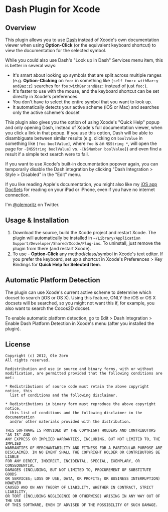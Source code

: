 # Dash Plugin for Xcode

## Overview

This plugin allows you to use [Dash](http://kapeli.com/dash/) instead of Xcode's own documentation viewer when using **Option-Click** (or the equivalent keyboard shortcut) to view the documentation for the selected symbol.

While you could also use Dash's "Look up in Dash" Services menu item, this is better in several ways:

* It's smart about looking up symbols that are split across multiple ranges (e.g. **Option-Clicking** on `foo:` in something like `[self foo:x withBar:y andBaz:z]` searches for `foo:withBar:andBaz:` instead of just `foo:`).
* It's faster to use with the mouse, and the keyboard shortcut can be set directly in Xcode's preferences.
* You don't have to select the entire symbol that you want to look up.
* It automatically detects your active scheme (iOS or Mac) and searches only the active scheme's docset

This plugin also gives you the option of using Xcode's "Quick Help" popup and only opening Dash, instead of Xcode's full documentation viewer, when you click a link in that popup. If you use this option, Dash will be able to disambiguate between similar results (e.g. clicking on `boolValue` in something like `[foo boolValue]`, where `foo` is an `NSString *`, will open the page for `-[NSString boolValue]` vs. `-[NSNumber boolValue]`) and even find a result if a simple text search were to fail.

If you want to use Xcode's built-in documentation popover again, you can temporarily disable the Dash integration by clicking "Dash Integration > Style > Disabled" in the "Edit" menu.

If you like reading Apple's documentation, you might also like my [iOS app DocSets](https://github.com/omz/DocSets-for-iOS) for reading on your iPad or iPhone, even if you have no internet connection.

I'm [@olemoritz](http://twitter.com/olemoritz) on Twitter.

## Usage & Installation

1. Download the source, build the Xcode project and restart Xcode. The plugin will automatically be installed in `~/Library/Application Support/Developer/Shared/Xcode/Plug-ins`. To uninstall, just remove the plugin from there (and restart Xcode).
2. To use - **Option-Click** any method/class/symbol in Xcode's text editor. If you prefer the keyboard, set up a shortcut in Xcode's Preferences > Key Bindings for **Quick Help for Selected Item**.

## Automatic Platform Detection
The plugin can use Xcode's current active scheme to determine which docset to search (iOS or OS X). Using this feature, ONLY the iOS or OS X docsets will be searched, so you might not want this if, for example, you also want to search the Cocos2D docset.

To enable automatic platform detection, go to Edit > Dash Integration > Enable Dash Platform Detection in Xcode's menu (after you installed the plugin).

## License

    Copyright (c) 2012, Ole Zorn
    All rights reserved.

    Redistribution and use in source and binary forms, with or without
    modification, are permitted provided that the following conditions are met:

    * Redistributions of source code must retain the above copyright notice, this
      list of conditions and the following disclaimer.

    * Redistributions in binary form must reproduce the above copyright notice,
      this list of conditions and the following disclaimer in the documentation
      and/or other materials provided with the distribution.

    THIS SOFTWARE IS PROVIDED BY THE COPYRIGHT HOLDERS AND CONTRIBUTORS "AS IS" AND
    ANY EXPRESS OR IMPLIED WARRANTIES, INCLUDING, BUT NOT LIMITED TO, THE IMPLIED
    WARRANTIES OF MERCHANTABILITY AND FITNESS FOR A PARTICULAR PURPOSE ARE
    DISCLAIMED. IN NO EVENT SHALL THE COPYRIGHT HOLDER OR CONTRIBUTORS BE LIABLE
    FOR ANY DIRECT, INDIRECT, INCIDENTAL, SPECIAL, EXEMPLARY, OR CONSEQUENTIAL
    DAMAGES (INCLUDING, BUT NOT LIMITED TO, PROCUREMENT OF SUBSTITUTE GOODS
    OR SERVICES; LOSS OF USE, DATA, OR PROFITS; OR BUSINESS INTERRUPTION) HOWEVER
    CAUSED AND ON ANY THEORY OF LIABILITY, WHETHER IN CONTRACT, STRICT LIABILITY,
    OR TORT (INCLUDING NEGLIGENCE OR OTHERWISE) ARISING IN ANY WAY OUT OF THE USE
    OF THIS SOFTWARE, EVEN IF ADVISED OF THE POSSIBILITY OF SUCH DAMAGE.
